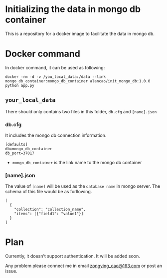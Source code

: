 # Initializing the data in mongo db container

This is a repository for a docker image to facilitate the data in mongo db.

# Docker command
In docker command, it can be used as following:
```
docker -rm -d -v /you_local_data:/data --link mongo_db_container:mongo_db_container alancao/init_mongo_db:1.0.0 python app.py
```
## `your_local_data`
There should only contains two files in this folder, `db.cfg` and `[name].json`
### db.cfg
It includes the mongo db connection information.
```
[defaults]
db=mongo_db_container
db_port=37017
```
- `mongo_db_container` is the link name to the mongo db container

### [name].json
The value of `[name]` will be used as the `database name` in mongo server. The schema of this file would be as forllowing.
```
[
  {
    "collection": "collection_name",
    "items": [{"field1": "value1"}]
  }
]
```

# Plan
Currently, it doesn't support authentication. It will be added soon.

Any problem please connect me in email <zongying_cao@163.com> or post an issue.
